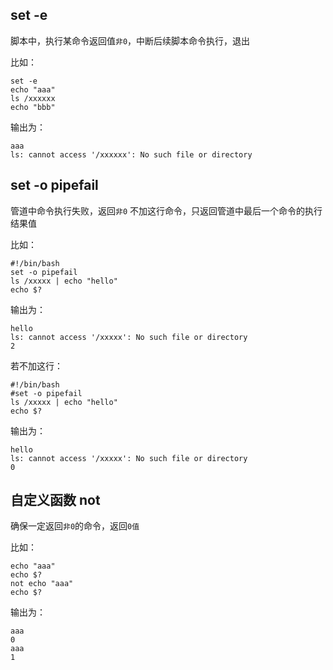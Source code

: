 ## set -e

脚本中，执行某命令返回值`非0`，中断后续脚本命令执行，退出

比如：

```vim
set -e
echo "aaa"
ls /xxxxxx
echo "bbb"
```

输出为：

```vim
aaa
ls: cannot access '/xxxxxx': No such file or directory
```

## set -o pipefail

管道中命令执行失败，返回`非0`
不加这行命令，只返回管道中最后一个命令的执行结果值



比如：

```vim
#!/bin/bash
set -o pipefail
ls /xxxxx | echo "hello"
echo $?
```

输出为：

```vim
hello
ls: cannot access '/xxxxx': No such file or directory
2
```

若不加这行：

```vim
#!/bin/bash
#set -o pipefail
ls /xxxxx | echo "hello"
echo $?
```

输出为：
```vim
hello
ls: cannot access '/xxxxx': No such file or directory
0
```

## 自定义函数 not

确保一定返回`非0`的命令，返回`0值`

比如：

```vim
echo "aaa"
echo $?
not echo "aaa"
echo $?
```

输出为：

```vim
aaa
0
aaa
1
```